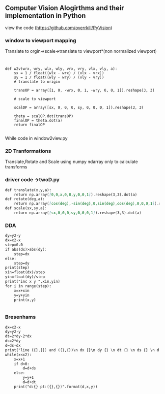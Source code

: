 ## Computer Vision Alogirthms and their implementation in Python

view the code (https://github.com/overrkill/PyVision)

### window to viewport mapping

Translate to orgin->scale->translate to viewport*(non normalized viewport)
```


def w2v(wrx, wry, wlx, wly, vrx, vry, vlx, vly, a):
    sx = 1 / float((wlx - wrx) / (vlx - vrx))
    sy = 1 / float((wly - wry) / (vly - vry))
    # translate to origin

    transOP = array([1, 0, -wrx, 0, 1, -wry, 0, 0, 1]).reshape(3, 3)

    # scale to viewport

    scalOP = array([sx, 0, 0, 0, sy, 0, 0, 0, 1]).reshape(3, 3)

    theta = scalOP.dot(transOP)
    finalOP = theta.dot(a)
    return finalOP


```
While code in window2view.py


### 2D Tranformations
Translate,Rotate and Scale
using numpy ndarray 
only to calculate transforms
### driver code ->twoD.py
```markdown
def translate(x,y,a):
    return np.array([0,0,x,0,0,y,0,0,1]).reshape(3,3).dot(a)
def rotate(deg,a):
    return np.array([cos(deg),-sin(deg),0,sin(deg),cos(deg),0,0,0,1]).reshape(3,3).dot(a)
def scale(sx,sy,a):
    return np.array([sx,0,0,0,sy,0,0,0,1]).reshape(3,3).dot(a)

```


### DDA

```markdown
dy=y2-y
dx=x2-x
step=0.0
if abs(dx)>abs(dy):
    step=dx
else:
    step=dy
print(step)
xin=float(dx)/step
yin=float(dy)/step
print("inc x y ",xin,yin)
for i in range(step):
    x=x+xin
    y=y+yin
    print(x,y)
   
```

### Bresenhams
```markdown
dx=x2-x
dy=y2-y
dt=2*dy-2*dx
ds=2*dy
d=ds-dx
print("line ({},{}) and ({},{})\n dx {}\n dy {} \n dt {} \n ds {} \n d {}".format(x,y,x2,y2,dx,dy,dt,ds,d))
while(x<x2):
    x=x+1
    if d<0:
        d=d+ds
    else:
        y=y+1
        d=d+dt
    print("d:{} pt:({},{})".format(d,x,y))
    
```

